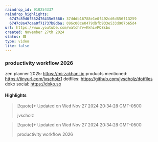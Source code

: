 ```yaml
---
raindrop_id: 910254337
raindrop_highlights:
  6747c89d6f552476435e5560: 37dddb16788e1e0f492cd6d856f13259
  6747c8a47caa0f71737b8d6a: 096c00ce0479dbfb933e533d907b65d4
url: https://www.youtube.com/watch?v=KkhivPQ8sbo
created: November 27th 2024
status: 🟥
type: video
like: false
---
```



### productivity workflow 2026

zen planner 2025: https://mirzakhani.io
products mentioned: https://tinyurl.com/jvscholz1
dotfiles: https://github.com/jvscholz/dotfiles
doko social: https://doko.so

#### Highlights

> [!quote]+ Updated on Wed Nov 27 2024 20:34:28 GMT-0500
>
> jvscholz

> [!quote]+ Updated on Wed Nov 27 2024 20:34:28 GMT-0500
>
> productivity workflow 2026
